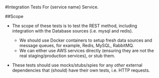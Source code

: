 #Integration Tests
For {service name} Service.

##Scope
* The scope of these tests is to test the REST method, including integration with the Database sources 
(i.e. mysql and redis).
  * We should use Docker containers to setup fresh data sources and message queues, for example, Redis, MySQL, RabbitMQ. 
  * We can either use AWS services directly (ensuring they are not the real staging/production services), or stub them.

* These tests should use mocks/stubs/spies for any _other_ external dependencies that (should) have their 
own tests, i.e. HTTP requests.

